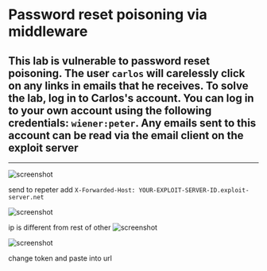 # Password reset poisoning via middleware

## This lab is vulnerable to password reset poisoning. The user `carlos` will carelessly click on any links in emails that he receives. To solve the lab, log in to Carlos's account. You can log in to your own account using the following credentials: `wiener:peter`. Any emails sent to this account can be read via the email client on the exploit server

___


![screenshot](lab11_post_request.png)

send to repeter
add
`X-Forwarded-Host: YOUR-EXPLOIT-SERVER-ID.exploit-server.net`

![screenshot](lab11_x-forwarded-host.png)

ip is different from rest of other
![screenshot](lab11_logfile.png)

![screenshot](lab11_token_link.png)

change token and paste into url
